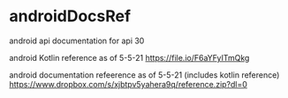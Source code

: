 # androidDocsRef
android api documentation for api 30

android Kotlin reference as of 5-5-21
https://file.io/F6aYFyITmQkg

android documentation refeerence as of 5-5-21 (includes kotlin reference)
https://www.dropbox.com/s/xjbtpv5yahera9q/reference.zip?dl=0



